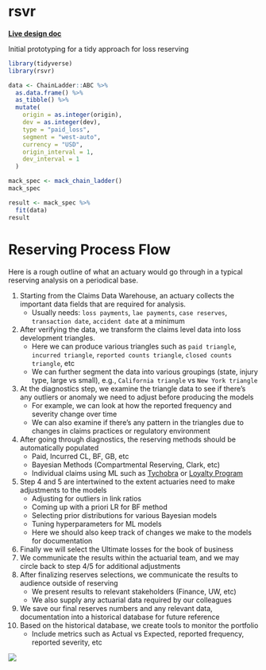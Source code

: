 
<!-- README.md is generated from README.Rmd. Please edit that file -->

# rsvr

<!-- badges: start -->

<!-- badges: end -->

[**Live design
doc**](https://docs.google.com/document/d/1x2Pi7tujWLAQlqd0chBXb0Ml0Ga2HK797OVJSaQQjv0/edit)

Initial prototyping for a tidy approach for loss reserving

``` r
library(tidyverse)
library(rsvr)

data <- ChainLadder::ABC %>%
  as.data.frame() %>%
  as_tibble() %>%
  mutate(
    origin = as.integer(origin),
    dev = as.integer(dev),
    type = "paid_loss",
    segment = "west-auto",
    currency = "USD",
    origin_interval = 1,
    dev_interval = 1
  )

mack_spec <- mack_chain_ladder()
mack_spec

result <- mack_spec %>% 
  fit(data)
result
```

# Reserving Process Flow

Here is a rough outline of what an actuary would go through in a typical
reserving analysis on a periodical base.

1.  Starting from the Claims Data Warehouse, an actuary collects the
    important data fields that are required for analysis.
      - Usually needs: `loss payments`, `lae payments`, `case reserves`,
        `transaction date`, `accident date` at a minimum
2.  After verifying the data, we transform the claims level data into
    loss development triangles.
      - Here we can produce various triangles such as `paid triangle`,
        `incurred triangle`, `reported counts triangle`, `closed counts
        triangle`, etc
      - We can further segment the data into various groupings (state,
        injury type, large vs small), e.g., `California triangle` vs
        `New York triangle`
3.  At the diagnostics step, we examine the triangle data to see if
    there’s any outliers or anomaly we need to adjust before producing
    the models
      - For example, we can look at how the reported frequency and
        severity change over time
      - We can also examine if there’s any pattern in the triangles due
        to changes in claims practices or regulatory environment
4.  After going through diagnostics, the reserving methods should be
    automatically populated
      - Paid, Incurred CL, BF, GB, etc
      - Bayesian Methods (Compartmental Reserving, Clark, etc)
      - Individual claims using ML such as
        [Tychobra](https://www.tychobra.com/posts/claims-ml/) or
        [Loyalty
        Program](https://www.casact.org/pubs/forum/17sforum/01-Llaguno_Bardis_Chin_Gwilliam_Hagerstrand_Petzoldt.pdf)
5.  Step 4 and 5 are intertwined to the extent actuaries need to make
    adjustments to the models
      - Adjusting for outliers in link ratios
      - Coming up with a priori LR for BF method
      - Selecting prior distributions for various Bayesian models
      - Tuning hyperparameters for ML models
      - Here we should also keep track of changes we make to the models
        for documentation
6.  Finally we will select the Ultimate losses for the book of business
7.  We communicate the results within the actuarial team, and we may
    circle back to step 4/5 for additional adjustments
8.  After finalizing reserves selections, we communicate the results to
    audience outside of reserving
      - We present results to relevant stakeholders (Finance, UW, etc)
      - We also supply any actuarial data required by our colleagues
9.  We save our final reserves numbers and any relevant data,
    documentation into a historical database for future reference
10. Based on the historical database, we create tools to monitor the
    portfolio
      - Include metrics such as Actual vs Expected, reported frequency,
        reported severity, etc

<div style="width:1500px; height:750px">

![](flow.png)

</div>

